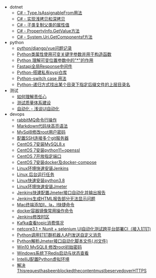 * dotnet
  * [C# - Type.IsAssignableFrom用法](md/Type.IsAssignableFrom用法.md)
  * [C# - 实现浅拷贝和深拷贝](md/实现浅拷贝和深拷贝.md)
  * [C# - 子类复制父类的属性值](md/子类复制父类的属性值.md)
  * [C# - PropertyInfo.GetValue方法](md/PropertyInfo.GetValue方法.md)
  * [C# - System.Uri.GetComponentsf方法](md/System.Uri.GetComponentsf方法.md)
* python
  * [python/django/vue问题记录](md/pythondjangovue问题记录.md)
  * [Python类属性使用可变关键字参数并用于构造函数](md/Python类属性使用可变关键字参数并用于构造函数.md)
  * [Python 理解可变位置参数中的"*"的作用](md/Python%20理解可变位置参数中的"*"的作用.md)
  * [Fastapi全局Response中间件](md/Fastapi全局Response中间件.md)
  * [Python-搭建私有pypi仓库](md/Python-搭建私有pypi仓库.md)
  * [Python-switch case 用法](md/Python-switch%20case%20用法.md)
  * [Python-递归方式找出某个目录下指定后缀文件的上层目录名](md/Python-递归方式找出某个目录下指定后缀文件的上层目录名.md)
* 测试
  * [如何理解责任心](md/如何理解责任心.md)
  * [测试质量体系建设](md/测试质量体系建设.md)
  * [自动化 - 浅谈UI自动化](md/自动化浅谈UI自动化.md)
* devops
  * [rabbitMQ命令行操作](md/rabbitMQ命令行操作.md)
  * [Markdown代码块高亮语法](md/Markdown代码块高亮语法.md)
  * [MySql8修改root用户密码](md/MySql8修改root用户密码.md)
  * [配置SSH连接多个git服务器](md/配置SSH连接多个git服务器.md)
  * [CentOS 7安装MySQL8.x](md/CentOS7安装MySQL8.x.md)
  * [CentOS 7安装python11+openssl](md/CentOS7安装python11+openssl.md)
  * [CentOS 7开放指定端口](md/CentOS7开放指定端口.md)
  * [CentOS 7安装docker及docker-compose](md/CentOS7安装docker及docker-compose.md)
  * [Linux环境快速安装Jenkins](md/Linux环境快速安装Jenkins.md)
  * [Linux 后台运行任务](md/Linux后台运行任务.md)
  * [Linux快速安装python3.8](md/Linux快速安装python3.8.md)
  * [Linux环境快速安装Jmeter](md/Linux环境快速安装Jmeter.md)
  * [Jenkins快速配置Jmeter接口自动化并输出报告](md/Jenkins快速配置Jmeter接口自动化并输出报告.md)
  * [Jenkins生成HTML报告部分无法显示问题](md/Jenkins生成HTML报告部分无法显示问题.md)
  * [Mac终端添加ll，la，l快捷命令](md/Mac终端添加lllal快捷命令.md)
  * [docker容器镜像常用操作命令](md/docker容器镜像常用操作命令.md)
  * [Jenkins修改时区](md/Jenkins修改时区.md)
  * [Kafka查看topic消费情况](md/Kafka查看topic消费情况.md)
  * [netcore3.1 + Nunit + selenium UI自动化测试跨平台部署CI（接入钉钉)](md/netcore3.1NunitseleniumUI自动化测试跨平台部署CI(接入钉钉).md)
  * [Python调用钉钉群机器人API发送自定义消息](md/Python调用钉钉群机器人API发送自定义消息.md)
  * [Python解析Jmeter接口自动化脚本文件(.jtl文件)](md/Python解析Jmeter接口自动化脚本文件(jtl文件).md)
  * [Win10 MySQL8 修改root初始密码](md/Win10MySQL8修改root初始密码.md)
  * [Windows系统下Redis启动与状态查看](md/Windows系统下Redis启动与状态查看.md)
  * [IntelliJ配置Python虚拟环境](md/IntelliJ配置Python虚拟环境.md)
  * [解决ThisrequesthasbeenblockedthecontentmustbeservedoverHTTPS](md/%E8%A7%A3%E5%86%B3This%20request%20has%20been%20blocked%3B%20the%20content%20must%20be%20served%20over%20HTTPS.md)
